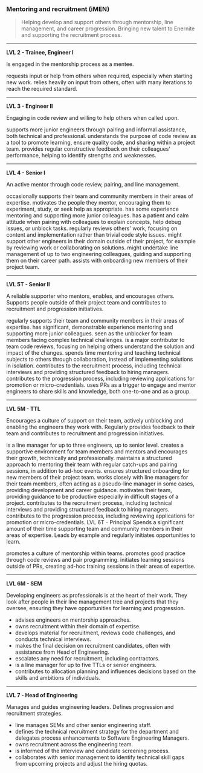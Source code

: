 ### Mentoring and recruitment (iMEN) ###

> Helping develop and support others through mentorship, line management, and career progression. Bringing new talent to Enernite and supporting the recruitment process.

---

**LVL 2 - Trainee, Engineer I**

Is engaged in the mentorship process as a mentee.

requests input or help from others when required, especially when starting new work.
relies heavily on input from others, often with many iterations to reach the required standard.

---

**LVL 3 - Engineer II**

Engaging in code review and willing to help others when called upon.

supports more junior engineers through pairing and informal assistance, both technical and professional.
understands the purpose of code review as a tool to promote learning, ensure quality code, and sharing within a project team.
provides regular constructive feedback on their colleagues' performance, helping to identify strengths and weaknesses.

---

**LVL 4 - Senior I**

An active mentor through code review, pairing, and line management.

occasionally supports their team and community members in their areas of expertise.
motivates the people they mentor, encouraging them to experiment, study, or seek help as appropriate.
has some experience mentoring and supporting more junior colleagues.
has a patient and calm attitude when pairing with colleagues to explain concepts, help debug issues, or unblock tasks.
regularly reviews others' work, focusing on content and implementation rather than trivial code style issues.
might support other engineers in their domain outside of their project, for example by reviewing work or collaborating on solutions.
might undertake line management of up to two engineering colleagues, guiding and supporting them on their career path.
assists with onboarding new members of their project team.

---

**LVL 5T - Senior II**

A reliable supporter who mentors, enables, and encourages others. Supports people outside of their project team and contributes to recruitment and progression initiatives.

regularly supports their team and community members in their areas of expertise.
has significant, demonstrable experience mentoring and supporting more junior colleagues.
seen as the unblocker for team members facing complex technical challenges.
is a major contributor to team code reviews, focusing on helping others understand the solution and impact of the changes.
spends time mentoring and teaching technical subjects to others through collaboration, instead of implementing solutions in isolation.
contributes to the recruitment process, including technical interviews and providing structured feedback to hiring managers.
contributes to the progression process, including reviewing applications for promotion or micro-credentials.
uses PRs as a trigger to engage and mentor engineers to share skills and knowledge, both one-to-one and as a group.

---

**LVL 5M - TTL**

Encourages a culture of support on their team, actively unblocking and enabling the engineers they work with. Regularly provides feedback to their team and contributes to recruitment and progression initiatives.

is a line manager for up to three engineers, up to senior level.
creates a supportive environment for team members and mentors and encourages their growth, technically and professionally.
maintains a structured approach to mentoring their team with regular catch-ups and pairing sessions, in addition to ad-hoc events.
ensures structured onboarding for new members of their project team.
works closely with line managers for their team members, often acting as a pseudo-line manager in some cases, providing development and career guidance.
motivates their team, providing guidance to be productive especially in difficult stages of a project.
contributes to the recruitment process, including technical interviews and providing structured feedback to hiring managers.
contributes to the progression process, including reviewing applications for promotion or micro-credentials.
LVL 6T - Principal
Spends a significant amount of their time supporting team and community members in their areas of expertise. Leads by example and regularly initiates opportunities to learn.

promotes a culture of mentorship within teams.
promotes good practice through code reviews and pair programming.
initiates learning sessions outside of PRs, creating ad-hoc training sessions in their areas of expertise.

---

**LVL 6M - SEM**

Developing engineers as professionals is at the heart of their work. They look after people in their line management tree and projects that they oversee, ensuring they have opportunities for learning and progression.

* advises engineers on mentorship approaches.
* owns recruitment within their domain of expertise.
* develops material for recruitment, reviews code challenges, and conducts technical interviews.
* makes the final decision on recruitment candidates, often with assistance from Head of Engineering.
* escalates any need for recruitment, including contractors.
* is a line manager for up to five TTLs or senior engineers.
* contributes to allocation planning and influences decisions based on the skills and ambitions of individuals.

---

**LVL 7 - Head of Engineering**

Manages and guides engineering leaders. Defines progression and recruitment strategies.

* line manages SEMs and other senior engineering staff.
* defines the technical recruitment strategy for the department and delegates process enhancements to Software Engineering Managers.
* owns recruitment across the engineering team.
* is informed of the interview and candidate screening process.
* collaborates with senior management to identify technical skill gaps from upcoming projects and adjust the hiring quotas.